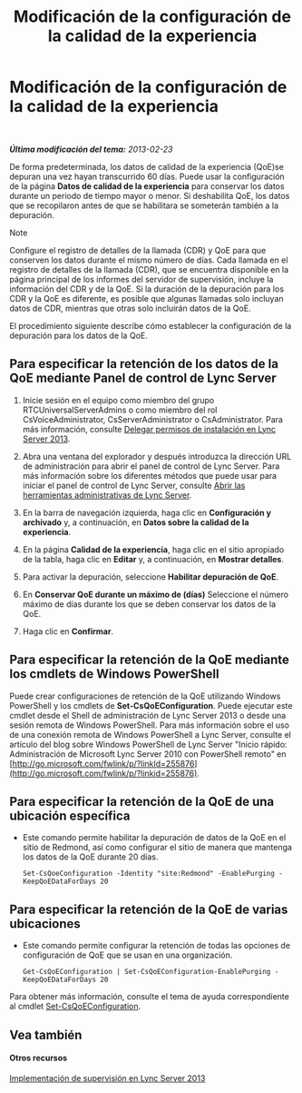﻿---
title: Modificación de la configuración de la calidad de la experiencia
TOCTitle: Modificación de la configuración de la calidad de la experiencia
ms:assetid: a6b41de2-1466-4240-8a70-14ce6f0f3ddc
ms:mtpsurl: https://technet.microsoft.com/es-es/library/Gg182563(v=OCS.15)
ms:contentKeyID: 48276200
ms.date: 01/07/2017
mtps_version: v=OCS.15
ms.translationtype: HT
---

# Modificación de la configuración de la calidad de la experiencia

 

_**Última modificación del tema:** 2013-02-23_

De forma predeterminada, los datos de calidad de la experiencia (QoE)se depuran una vez hayan transcurrido 60 días. Puede usar la configuración de la página **Datos de calidad de la experiencia** para conservar los datos durante un periodo de tiempo mayor o menor. Si deshabilita QoE, los datos que se recopilaron antes de que se habilitara se someterán también a la depuración.


> [!NOTE]
> Configure el registro de detalles de la llamada (CDR) y QoE para que conserven los datos durante el mismo número de días. Cada llamada en el registro de detalles de la llamada (CDR), que se encuentra disponible en la página principal de los informes del servidor de supervisión, incluye la información del CDR y de la QoE. Si la duración de la depuración para los CDR y la QoE es diferente, es posible que algunas llamadas solo incluyan datos de CDR, mientras que otras solo incluirán datos de la QoE.



El procedimiento siguiente describe cómo establecer la configuración de la depuración para los datos de la QoE.

## Para especificar la retención de los datos de la QoE mediante Panel de control de Lync Server

1.  Inicie sesión en el equipo como miembro del grupo RTCUniversalServerAdmins o como miembro del rol CsVoiceAdministrator, CsServerAdministrator o CsAdministrator. Para más información, consulte [Delegar permisos de instalación en Lync Server 2013](lync-server-2013-delegate-setup-permissions.md).

2.  Abra una ventana del explorador y después introduzca la dirección URL de administración para abrir el panel de control de Lync Server. Para más información sobre los diferentes métodos que puede usar para iniciar el panel de control de Lync Server, consulte [Abrir las herramientas administrativas de Lync Server](lync-server-2013-open-lync-server-administrative-tools.md).

3.  En la barra de navegación izquierda, haga clic en **Configuración y archivado** y, a continuación, en **Datos sobre la calidad de la experiencia**.

4.  En la página **Calidad de la experiencia**, haga clic en el sitio apropiado de la tabla, haga clic en **Editar** y, a continuación, en **Mostrar detalles**.

5.  Para activar la depuración, seleccione **Habilitar depuración de QoE**.

6.  En **Conservar QoE durante un máximo de (días)** Seleccione el número máximo de días durante los que se deben conservar los datos de la QoE.

7.  Haga clic en **Confirmar**.

## Para especificar la retención de la QoE mediante los cmdlets de Windows PowerShell

Puede crear configuraciones de retención de la QoE utilizando Windows PowerShell y los cmdlets de **Set-CsQoEConfiguration**. Puede ejecutar este cmdlet desde el Shell de administración de Lync Server 2013 o desde una sesión remota de Windows PowerShell. Para más información sobre el uso de una conexión remota de Windows PowerShell a Lync Server, consulte el artículo del blog sobre Windows PowerShell de Lync Server "Inicio rápido: Administración de Microsoft Lync Server 2010 con PowerShell remoto" en [http://go.microsoft.com/fwlink/p/?linkId=255876](http://go.microsoft.com/fwlink/p/?linkid=255876).

## Para especificar la retención de la QoE de una ubicación específica

  - Este comando permite habilitar la depuración de datos de la QoE en el sitio de Redmond, así como configurar el sitio de manera que mantenga los datos de la QoE durante 20 días.
    
        Set-CsQoeConfiguration -Identity "site:Redmond" -EnablePurging -KeepQoEDataForDays 20

## Para especificar la retención de la QoE de varias ubicaciones

  - Este comando permite configurar la retención de todas las opciones de configuración de QoE que se usan en una organización.
    
        Get-CsQoEConfiguration | Set-CsQoEConfiguration-EnablePurging -KeepQoEDataForDays 20 

Para obtener más información, consulte el tema de ayuda correspondiente al cmdlet [Set-CsQoEConfiguration](set-csqoeconfiguration.md).

## Vea también

#### Otros recursos

[Implementación de supervisión en Lync Server 2013](lync-server-2013-deploying-monitoring.md)


